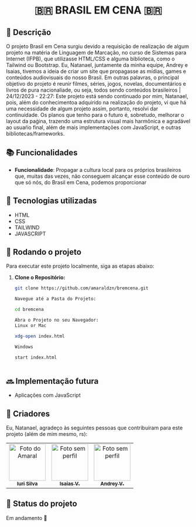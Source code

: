 <h1 align="center">🇧🇷 BRASIL EM CENA 🇧🇷 </h1>

## :memo: Descrição
O projeto Brasil em Cena surgiu devido a requisição de realização de algum projeto na matéria de Linguagem de Marcação, no curso de Sistemas para Internet (IFPB), que utilizasse HTML/CSS e alguma biblioteca, como o Tailwind ou Bootstrap. Eu, Natanael, juntamente da minha equipe, Andrey e Isaias, tivemos a ideia de criar um site que propagasse as mídias, games e conteúdos audiovisuais do nosso Brasil. Em outras palavras, o principal objetivo do projeto é reunir filmes, séries, jogos, novelas, documentários e livros de pura nacionaliade, ou seja, todos sendo conteúdos brasileiros | 24/12/2023 - 22:27: Este projeto está sendo continuado por mim, Natanael, pois, além do conhecimentoa adquirido na realização do projeto, vi que há uma necessidade de algum projeto assim, portanto, resolvi dar continuidade. Os planos que tenho para o futuro é, sobretudo, melhorar o layout da paǵina, trazendo uma estrutura visual mais harmônica e agradável ao usuaŕio final, além de mais implementações com JavaScript, e outras bibliotecas/frameworks. 

## :books: Funcionalidades
* <b>Funcionalidade</b>: Propagar a cultura local para os próprios brasileiros que, muitas das vezes, não conseguem alcançar esse conteúdo de ouro que só nós, do Brasil em Cena, podemos proporcionar

## :wrench: Tecnologias utilizadas
* HTML
* CSS
* TAILWIND
* JAVASCRIPT

## :rocket: Rodando o projeto
Para executar este projeto localmente, siga as etapas abaixo:

1. **Clone o Repositório:**

   ```bash
   git clone https://github.com/amaraldzn/bremcena.git

   Navegue até a Pasta do Projeto:
   
   cd bremcena

   Abra o Projeto no seu Navegador:
   Linux or Mac
   
   xdg-open index.html
   
   Windows
   
   start index.html
      

## :soon: Implementação futura
* Aplicações com JavaScript

## 🤝 Criadores

Eu, Natanael, agradeço às seguintes pessoas que contribuíram para este projeto (além de mim mesmo, rs):

<table>
  <tr>
    <td align="center">
      <a href="https://github.com/amaraldzn" title="Perfil do Github">
        <img src="https://github.com/amaraldzn.png" width="100px;" alt="Foto do Amaral"/><br>
        <sub>
          <b>Iuri Silva</b>
        </sub>
      </a>
    </td>
    <td align="center">
      <a href="https://www.linkedin.com/in/isaias-silva-viana-b80ba329a/" title="Perfil do Linkedin">
        <img src="https://media.licdn.com/dms/image/D5603AQHSaULNgNJpow/profile-displayphoto-shrink_800_800/0/1699720538892?e=1709164800&v=beta&t=6W1f4hPXmC3yugInVXryo2N-dh8vtUNd-qWnQ0mAkeg" width="100px;" alt="Foto sem perfil"/><br>
        <sub>
          <b>Isaias V.</b>
        </sub>
      </a>
    </td>
    <td align="center">
      <a href="#" title="vazio">
        <img src="https://i.pinimg.com/474x/65/86/a9/6586a95db3ad6c4ce77c0e8cda200b54.jpg" width="100px;" alt="Foto sem perfil"/><br>
        <sub>
            <b>Andrey V.</b>
        </sub>
      </a>
    </td>
  </tr>
</table>


## :dart: Status do projeto
Em andamento 🚀
